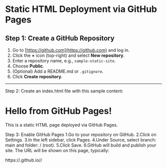 # Static HTML Deployment via GitHub Pages

## Step 1: Create a GitHub Repository

1. Go to [https://github.com](https://github.com) and log in.
2. Click the **+** icon (top-right) and select **New repository**.
3. Enter a repository name, e.g., `sample-static-site`.
4. Choose **Public**.
5. (Optional) Add a README.md or `.gitignore`.
6. Click **Create repository**.

---

Step 2: Create an index.html file with this sample content:

<!DOCTYPE html>
<html>
<head>
  <title>My Sample Static Site</title>
</head>
<body>
  <h1>Hello from GitHub Pages!</h1>
  <p>This is a static HTML page deployed via GitHub Pages.</p>
</body>
</html>

Step 3: Enable GitHub Pages
1.Go to your repository on GitHub.
2.Click on Settings.
3.In the left sidebar, click Pages.
4.Under Source, select branch: main and folder: / (root).
5.Click Save.
6.GitHub will build and publish your site. The URL will be shown on this page, typically:

https://<USERNAME>.github.io/<REPO>/


